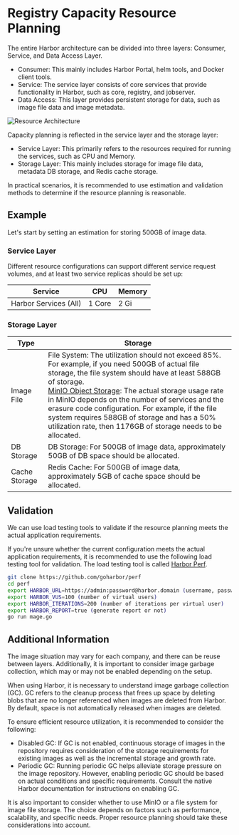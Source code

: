 # Registry Capacity Resource Planning

The entire Harbor architecture can be divided into three layers: Consumer, Service, and Data Access Layer.

- Consumer: This mainly includes Harbor Portal, helm tools, and Docker client tools.
- Service: The service layer consists of core services that provide functionality in Harbor, such as core, registry, and jobserver.
- Data Access: This layer provides persistent storage for data, such as image file data and image metadata.

![Resource Architecture](https://docs.daocloud.io/daocloud-docs-images/docs/en/docs/kangaroo/images/resource-architecture.png)

Capacity planning is reflected in the service layer and the storage layer:

- Service Layer: This primarily refers to the resources required for running the services, such as CPU and Memory.
- Storage Layer: This mainly includes storage for image file data, metadata DB storage, and Redis cache storage.

In practical scenarios, it is recommended to use estimation and validation methods to determine
if the resource planning is reasonable.

## Example

Let's start by setting an estimation for storing 500GB of image data.

### Service Layer

Different resource configurations can support different service request volumes,
and at least two service replicas should be set up:

| Service                   | CPU  | Memory |
| ------------------------- | ---- | ------ |
| Harbor Services (All)     | 1 Core | 2 Gi   |

### Storage Layer

| Type      | Storage       |
| --------- | ------------- |
| Image File | File System: The utilization should not exceed 85%. For example, if you need 500GB of actual file storage, the file system should have at least 588GB of storage.<br />[MinIO Object Storage](https://min.io/product/erasure-code-calculator): The actual storage usage rate in MinIO depends on the number of services and the erasure code configuration. For example, if the file system requires 588GB of storage and has a 50% utilization rate, then 1176GB of storage needs to be allocated. |
| DB Storage  | DB Storage: For 500GB of image data, approximately 50GB of DB space should be allocated.     |
| Cache Storage | Redis Cache: For 500GB of image data, approximately 5GB of cache space should be allocated.   |

## Validation

We can use load testing tools to validate if the resource planning meets the actual application requirements.

If you're unsure whether the current configuration meets the actual application requirements,
it is recommended to use the following load testing tool for validation.
The load testing tool is called [Harbor Perf](https://github.com/goharbor/perf).

```bash
git clone https://github.com/goharbor/perf
cd perf
export HARBOR_URL=https://admin:password@harbor.domain (username, password, and address)
export HARBOR_VUS=100 (number of virtual users)
export HARBOR_ITERATIONS=200 (number of iterations per virtual user)
export HARBOR_REPORT=true (generate report or not)
go run mage.go
```

## Additional Information

The image situation may vary for each company, and there can be reuse between layers. Additionally, it is important to consider image garbage collection, which may or may not be enabled depending on the setup.

When using Harbor, it is necessary to understand image garbage collection (GC). GC refers to the cleanup process that frees up space by deleting blobs that are no longer referenced when images are deleted from Harbor. By default, space is not automatically released when images are deleted.

To ensure efficient resource utilization, it is recommended to consider the following:

- Disabled GC: If GC is not enabled, continuous storage of images in the repository requires consideration of the storage requirements for existing images as well as the incremental storage and growth rate.
- Periodic GC: Running periodic GC helps alleviate storage pressure on the image repository. However, enabling periodic GC should be based on actual conditions and specific requirements. Consult the native Harbor documentation for instructions on enabling GC.

It is also important to consider whether to use MinIO or a file system for image file storage. The choice depends on factors such as performance, scalability, and specific needs. Proper resource planning should take these considerations into account.
